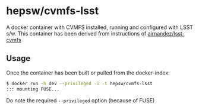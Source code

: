 hepsw/cvmfs-lsst
=================

A docker container with CVMFS installed, running and configured with LSST s/w.
This container has been derived from instructions of [airnandez/lsst-cvmfs](https://github.com/airnandez/lsst-cvmfs)

## Usage

Once the container has been built or pulled from the docker-index:

```sh
$ docker run -h dev --privileged -i -t hepsw/cvmfs-lsst
::: mounting FUSE...
```

Do note the required `--privileged` option (because of FUSE)

